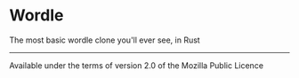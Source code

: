 # Wordle

The most basic wordle clone you'll ever see, in Rust

--- 

Available under the terms of version 2.0 of the Mozilla Public Licence
